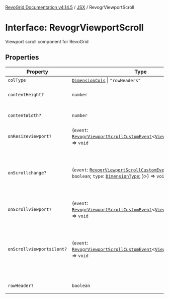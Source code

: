 [RevoGrid Documentation v4.14.5](README.md) / [JSX](Namespace.JSX.md) / RevogrViewportScroll

# Interface: RevogrViewportScroll

Viewport scroll component for RevoGrid

## Properties

| Property | Type | Description | Defined in |
| ------ | ------ | ------ | ------ |
| `colType` | [`DimensionCols`](TypeAlias.DimensionCols.md) \| `"rowHeaders"` | - | [src/components.d.ts:2282](https://github.com/revolist/revogrid/blob/395fb64310e6654557393205ff295dbb2f4142c5/src/components.d.ts#L2282) |
| `contentHeight?` | `number` | Height of inner content | [src/components.d.ts:2286](https://github.com/revolist/revogrid/blob/395fb64310e6654557393205ff295dbb2f4142c5/src/components.d.ts#L2286) |
| `contentWidth?` | `number` | Width of inner content | [src/components.d.ts:2290](https://github.com/revolist/revogrid/blob/395fb64310e6654557393205ff295dbb2f4142c5/src/components.d.ts#L2290) |
| `onResizeviewport?` | (`event`: [`RevogrViewportScrollCustomEvent`](Interface.RevogrViewportScrollCustomEvent.md)\<[`ViewPortResizeEvent`](TypeAlias.ViewPortResizeEvent.md)\>) => `void` | Viewport resize | [src/components.d.ts:2294](https://github.com/revolist/revogrid/blob/395fb64310e6654557393205ff295dbb2f4142c5/src/components.d.ts#L2294) |
| `onScrollchange?` | (`event`: [`RevogrViewportScrollCustomEvent`](Interface.RevogrViewportScrollCustomEvent.md)\<\{ `hasScroll`: `boolean`; `type`: [`DimensionType`](TypeAlias.DimensionType.md); \}\>) => `void` | Triggered on scroll change, can be used to get information about scroll visibility | [src/components.d.ts:2298](https://github.com/revolist/revogrid/blob/395fb64310e6654557393205ff295dbb2f4142c5/src/components.d.ts#L2298) |
| `onScrollviewport?` | (`event`: [`RevogrViewportScrollCustomEvent`](Interface.RevogrViewportScrollCustomEvent.md)\<[`ViewPortScrollEvent`](TypeAlias.ViewPortScrollEvent.md)\>) => `void` | Before scroll event | [src/components.d.ts:2305](https://github.com/revolist/revogrid/blob/395fb64310e6654557393205ff295dbb2f4142c5/src/components.d.ts#L2305) |
| `onScrollviewportsilent?` | (`event`: [`RevogrViewportScrollCustomEvent`](Interface.RevogrViewportScrollCustomEvent.md)\<[`ViewPortScrollEvent`](TypeAlias.ViewPortScrollEvent.md)\>) => `void` | Silently scroll to coordinate Made to align negative coordinates for mobile devices | [src/components.d.ts:2309](https://github.com/revolist/revogrid/blob/395fb64310e6654557393205ff295dbb2f4142c5/src/components.d.ts#L2309) |
| `rowHeader?` | `boolean` | Enable row header | [src/components.d.ts:2313](https://github.com/revolist/revogrid/blob/395fb64310e6654557393205ff295dbb2f4142c5/src/components.d.ts#L2313) |
